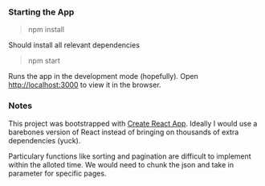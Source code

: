 ### Starting the App

> npm install

Should install all relevant dependencies

> npm start

Runs the app in the development mode (hopefully). Open [http://localhost:3000](http://localhost:3000) to view it in the browser.

### Notes
This project was bootstrapped with [Create React App](https://github.com/facebook/create-react-app). Ideally I would use a barebones version of React instead of bringing on thousands of extra dependencies (yuck).

Particulary functions like sorting and pagination are difficult to implement within the alloted time. We would need to chunk the json and take in parameter for specific pages.
